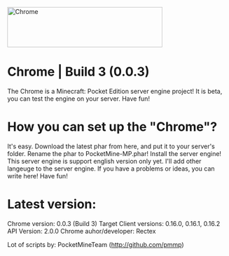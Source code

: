 <a href="http://cooltext.com"><img src="https://images.cooltext.com/4833005.png" width="354" height="92" alt="Chrome" /></a>
# Chrome | Build 3 (0.0.3)
The Chrome is a Minecraft: Pocket Edition server engine project! It is beta, you can test the engine on your server. Have fun!
# How you can set up the "Chrome"?
It's easy. Download the latest phar from here, and put it to your server's folder. Rename the phar to PocketMine-MP.phar!
Install the server engine! This server engine is support english version only yet. I'll add other langeuge to the server engine.
If you have a problems or ideas, you can write here! Have fun!
# Latest version:
Chrome version: 0.0.3 (Build 3)
Target Client versions: 0.16.0, 0.16.1, 0.16.2
API Version: 2.0.0
Chrome auhor/developer: Rectex

Lot of scripts by: PocketMineTeam (http://github.com/pmmp)
